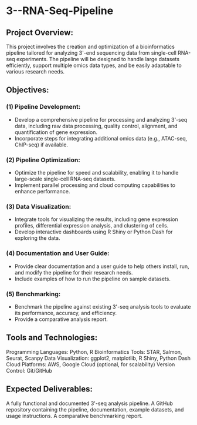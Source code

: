# 3--RNA-Seq-Pipeline

## Project Overview:
This project involves the creation and optimization of a bioinformatics pipeline tailored for analyzing 3'-end sequencing data from single-cell RNA-seq experiments. The pipeline will be designed to handle large datasets efficiently, support multiple omics data types, and be easily adaptable to various research needs.

## Objectives:
### (1) Pipeline Development:
- Develop a comprehensive pipeline for processing and analyzing 3'-seq data, including raw data processing, quality control, alignment, and quantification of gene expression.
- Incorporate steps for integrating additional omics data (e.g., ATAC-seq, ChIP-seq) if available.

### (2) Pipeline Optimization:
- Optimize the pipeline for speed and scalability, enabling it to handle large-scale single-cell RNA-seq datasets.
- Implement parallel processing and cloud computing capabilities to enhance performance.

### (3) Data Visualization:
- Integrate tools for visualizing the results, including gene expression profiles, differential expression analysis, and clustering of cells.
- Develop interactive dashboards using R Shiny or Python Dash for exploring the data.

### (4) Documentation and User Guide:
- Provide clear documentation and a user guide to help others install, run, and modify the pipeline for their research needs.
- Include examples of how to run the pipeline on sample datasets.

### (5) Benchmarking:
- Benchmark the pipeline against existing 3'-seq analysis tools to evaluate its performance, accuracy, and efficiency.
- Provide a comparative analysis report.

## Tools and Technologies:
Programming Languages: Python, R
Bioinformatics Tools: STAR, Salmon, Seurat, Scanpy
Data Visualization: ggplot2, matplotlib, R Shiny, Python Dash
Cloud Platforms: AWS, Google Cloud (optional, for scalability)
Version Control: Git/GitHub

## Expected Deliverables:
A fully functional and documented 3'-seq analysis pipeline.
A GitHub repository containing the pipeline, documentation, example datasets, and usage instructions.
A comparative benchmarking report.
